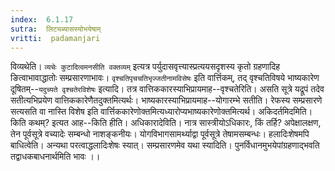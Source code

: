 ```yaml
---
index:  6.1.17
sutra:  लिट्यब्यासस्योभयेषाम्
vritti:  padamanjari
---
```


विव्यथेति। `व्यचेः कुटादित्वमनसीति वक्तव्यम्` इत्यत्र पर्युदासवृत्त्यास्प्रत्ययसदृशस्य कृतो ग्रहणादिह ङित्वाभावाद्धातोः सम्प्रसारणाभावः।
`वृश्चतिपृचचतिभृज्जतीनामविसेषः` इति वार्त्तिकम्, तद् वृश्चतिविषये भाष्यकारेण दूषितम्--`यदुच्यते वृश्चतेरविशेषः` इत्यादि। तत्र वात्तिककारस्याभिप्रायमाह--वृश्चतेरिति। असति सूत्रे यद्रूपं तदेव सतीत्यभिप्रयेण वात्तिककारेणैतदुक्तमित्यर्थः। भाष्यकारस्याभिप्रायमाह--योगारम्भे सतीति। रेफस्य सम्प्रसारणे सत्यसति वा नास्ति विशेष इति वार्त्तिककारेणोक्तमित्यध्यारोप्यभाष्यकारेणोक्तमित्यर्थ। अकिदर्तमिदमिति। किति कथम्? इत्यत आह--किति हीति।
अधिकारादेविति। नात्र सास्त्रीयोऽधिकारः, किं तर्हि? अपेक्षालक्षण, तेन पूर्वसूत्रे वच्यादेः सम्बन्धो नाशङ्कनीयः। योगविभागसामर्थ्याद्वा पूर्वसूत्रे तेषामसम्बन्धः।
हलादिःशेषमपि बाधित्वेति। अन्यथा परत्वाद्धलादिःशेषः स्यात्। सम्प्रसारणमेव यथा स्यादिति। पुनर्विधानमुभयेपांग्रहणाद्भवति तद्वाधकबाधनार्थमिति भावः ।।

